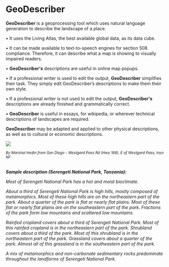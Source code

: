 # GeoDescriber

<b>GeoDescriber</b> is a geoprocessing tool which uses natural language generation to describe the landscape of a place.

• It uses the Living Atlas, the best available global data, as its data cube.

• It can be made available to text-to-speech engines for section 508 compliance. Therefore, it can describe what a map is showing to visually impaired readers.

• <b>GeoDescriber's</b> descriptions are useful in online map popups.

• If a professional writer is used to edit the output, <b>GeoDescriber</b> simplifies their task. They simply edit GeoDescriber’s descriptions to make them their own style.

• If a professional writer is not used to edit the output, <b>GeoDescriber's</b> descriptions are already finished and grammatically correct.

• <b>GeoDescriber</b> is useful in essays, for wikipedia, or wherever technical descriptions of landscapes are required.

<b>GeoDescriber</b> may be adapted and applied to other physical descriptions, as well as to cultural or economic descriptions.

<p><img src="https://github.com/mdangermond/geodescriber/blob/master/WestgardPass.png"></p>
<p><sub><i>By Marshal Hedin from San Diego - Westgard Pass Rd (Hwy 168), E of Westgard Pass, Inyo NF</sub></i></p>
<br>
<i><b>Sample description (Serengeti National Park, Tanzania):</b></i>

<i><P>Most of Serengeti National Park has a hot and moist bioclimate.</P><P>About a third of Serengeti National Park is high hills, mostly composed of metamorphics. Most of these high hills are on the northeastern part of the park. About a quarter of the park is flat or nearly flat plains. Most of these flat or nearly flat plains are on the southeastern part of the park. Fractions of the park form low mountains and scattered low mountains.</P><P>Rainfed cropland covers about a third of Serengeti National Park. Most of this rainfed cropland is in the northeastern part of the park. Shrubland covers about a third of the park. Most of this shrubland is in the northeastern part of the park. Grassland covers about a quarter of the park. Almost all of this grassland is in the southeastern part of the park. </P><P>A mix of metamorphics and non-carbonate sedimentary rocks predominate throughout the landforms of Serengeti National Park.</P></i>




